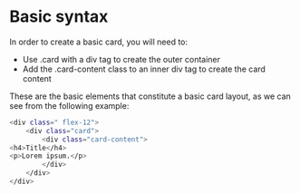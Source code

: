 # Basic syntax

In order to create a basic card, you will need to:

-   Use .card with a div tag to create the outer container
-   Add the .card-content class to an inner div tag to create the card content

These are the basic elements that constitute a basic card layout, as we can see from the following example:

```sh
<div class=" flex-12">
    <div class="card">
        <div class="card-content">
<h4>Title</h4> 
<p>Lorem ipsum.</p>
        </div>
    </div>
</div>
```
